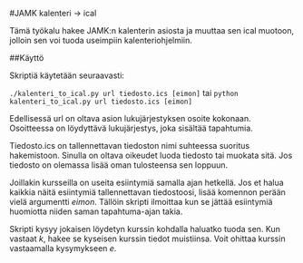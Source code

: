 #JAMK kalenteri -> ical

Tämä työkalu hakee JAMK:n kalenterin asiosta ja muuttaa sen ical muotoon, jolloin sen voi tuoda useimpiin kalenteriohjelmiin. 

##Käyttö

Skriptiä käytetään seuraavasti:

`./kalenteri_to_ical.py url tiedosto.ics [eimon]` tai `python kalenteri_to_ical.py url tiedosto.ics [eimon]`

Edellisessä url on oltava asion lukujärjestyksen osoite kokonaan. 
Osoitteessa on löydyttävä lukujärjestys, joka sisältää tapahtumia. 

Tiedosto.ics on tallennettavan tiedoston nimi suhteessa suoritus hakemistoon. 
Sinulla on oltava oikeudet luoda tiedosto tai muokata sitä. 
Jos tiedosto on olemassa lisää oman tulosteensa sen loppuun. 

Joillakin kursseilla on useita esiintymiä samalla ajan hetkellä. 
Jos et halua kaikkia näitä esiintymiä tallennettavan tiedostoosi, lisää komennon perään vielä argumentti _eimon_. 
Tällöin skripti ilmoittaa kun se jättää esiintymiä huomiotta niiden saman tapahtuma-ajan takia. 

Skripti kysyy jokaisen löydetyn kurssin kohdalla haluatko tuoda sen. 
Kun vastaat _k_, hakee se kyseisen kurssin tiedot muistiinsa. 
Voit ohittaa kurssin vastaamalla kysymykseen _e_. 

